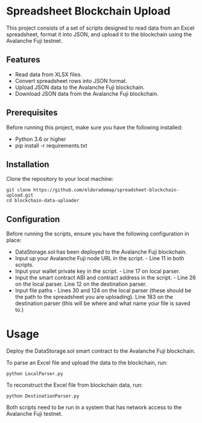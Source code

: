 # Spreadsheet Blockchain Upload

This project consists of a set of scripts designed to read data from an Excel spreadsheet, format it into JSON, and upload it to the blockchain using the Avalanche Fuji testnet.

## Features

- Read data from XLSX files.
- Convert spreadsheet rows into JSON format.
- Upload JSON data to the Avalanche Fuji blockchain.
- Download JSON data from the Avalanche Fuji blockchain.

## Prerequisites

Before running this project, make sure you have the following installed:

- Python 3.6 or higher
- pip install -r requirements.txt

## Installation

Clone the repository to your local machine:
```
git clone https://github.com/eldoradomap/spreadsheet-blockchain-upload.git
cd blockchain-data-uploader
```
## Configuration

Before running the scripts, ensure you have the following configuration in place:

- DataStorage.sol has been deployed to the Avalanche Fuji blockchain.
- Input up your Avalanche Fuji node URL in the script. - Line 11 in both scripts.
- Input your wallet private key in the script. - Line 17 on local parser.
- Input the smart contract ABI and contract address in the script. - Line 26 on the local parser. Line 12 on the destination parser.
- Input file paths - Lines 30 and 124 on the local parser (these should be the path to the spreadsheet you are uploading). Line 183 on the destination parser (this will be where and what name your file is saved to.)

# Usage

Deploy the DataStorage.sol smart contract to the Avalanche Fuji blockchain.

To parse an Excel file and upload the data to the blockchain, run:

```
python LocalParser.py
```

To reconstruct the Excel file from blockchain data, run:

```
python DestinationParser.py
```

Both scripts need to be run in a system that has network access to the Avalanche Fuji testnet.
